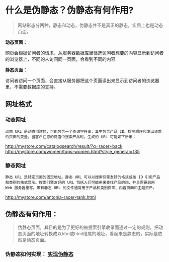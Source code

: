 # 什么是伪静态？伪静态有何作用?

> 网站形态分两种，静态和动态，伪静态并不是真正的静态，实质上也是动态页面。

**动态页面：**

  网页会根据访问者的请求，从服务器数据库里筛选访问者想要的内容显示到访问者的浏览器上，不同的人访问同一页面，会看到不同的内容

**静态页面：**

  访问者访问一个页面，会直接从服务器把这个页面读出来显示到访问者的浏览器里，不需要数据库的支持。    

## 网址格式

### 动态网址

    动态 URL 是动态创建的，可能包含一个查询字符串，其中包含产品 ID、排序顺序和发出请求的页面的变量。当客户在您的商店中搜索产品时，生成的 URL 可能如下所示：

http://mystore.com/catalogsearch/result/?q=racer+back
http://mystore.com/women/tops-women.html?style_general=135

### 静态网址

    静态 URL 是特定页面的固定地址。静态 URL 可以以搜索引擎友好的格式或按 ID 引用产品和类别的格式显示。搜索引擎友好的 URL 包括人们可能用来查找产品的词，并且需要启用 Web 服务器重写。带有静态 URL 的文件通常用于产品和类别页面、内容页面和主题资产。

http://mystore.com/antonia-racer-tank.html

## 伪静态有何作用：
  > 伪静态页面，其目的是为了更好的被搜索引擎收录而通过一定的规则，把动态页面的地址转换成以htm或html结尾的地址，看起来是静态的，实际是依然是动态页面。


### 伪静态如何实现： [实现伪静态](/router/guide.md)